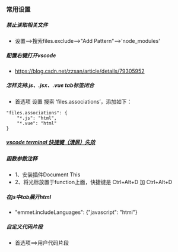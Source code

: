 ### 常用设置

##### 禁止读取相关文件
- 设置-->搜索files.exclude-->"Add Pattern"-->'node_modules'
##### 配置右键打开vscode
- https://blog.csdn.net/zzsan/article/details/79305952
##### 怎样支持.js、.jsx、.vue tab标签闭合
- 首选项 设置 搜索 ‘files.associations’，添加如下：
```
"files.associations": {
    "*.js": "html",
    "*.vue": "html"
}
```
##### [vscode terminal 快捷键（清屏）失效](https://blog.csdn.net/jianleking/article/details/84339124)
##### 函数参数注释
- 1、安装插件Document This 
- 2、将光标放置于function上面，快捷键是 Ctrl+Alt+D 加 Ctrl+Alt+D
##### 在js中tab展开html
- "emmet.includeLanguages": {"javascript": "html"}
##### 自定义代码片段
- 首选项==>用户代码片段
